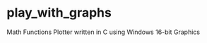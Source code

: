play_with_graphs
================

Math Functions Plotter written in C using Windows 16-bit Graphics
